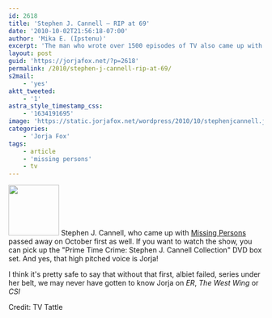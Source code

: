 ```yaml
---
id: 2618
title: 'Stephen J. Cannell — RIP at 69'
date: '2010-10-02T21:56:18-07:00'
author: 'Mika E. (Ipstenu)'
excerpt: 'The man who wrote over 1500 episodes of TV also came up with <em>Missing Persons</em>.'
layout: post
guid: 'https://jorjafox.net/?p=2618'
permalink: /2010/stephen-j-cannell-rip-at-69/
s2mail:
    - 'yes'
aktt_tweeted:
    - '1'
astra_style_timestamp_css:
    - '1634191695'
image: 'https://static.jorjafox.net/wordpress/2010/10/stephenjcannell.jpg'
categories:
    - 'Jorja Fox'
tags:
    - article
    - 'missing persons'
    - tv
---
```


<img src="//static.jorjafox.net/wordpress/2010/10/stephenjcannell-100x100.jpg" alt="" title="stephenjcannell" width="100" height="100" class="alignleft size-thumbnail wp-image-2620" /> Stephen J. Cannell, who came up with <a href="https://jorjafox.net/wiki/Missing_Persons">Missing Persons</a> passed away on October first as well.  If you want to watch the show, you can pick up the "Prime Time Crime: Stephen J. Cannell Collection" DVD box set. And yes, that high pitched voice is Jorja!

I think it's pretty safe to say that without that first, albiet failed, series under her belt, we may never have gotten to know Jorja on <em>ER</em>, <em>The West Wing</em> or <em>CSI</em>

Credit: TV Tattle
